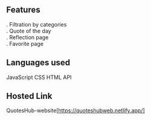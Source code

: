 
**Features**
---
. Filtration by categories<br>
. Quote of the day<br>
. Reflection page<br>
. Favorite page

**Languages used**
---
JavaScript
CSS
HTML
API

**Hosted Link**
---
QuotesHub-website[https://quoteshubweb.netlify.app/]



